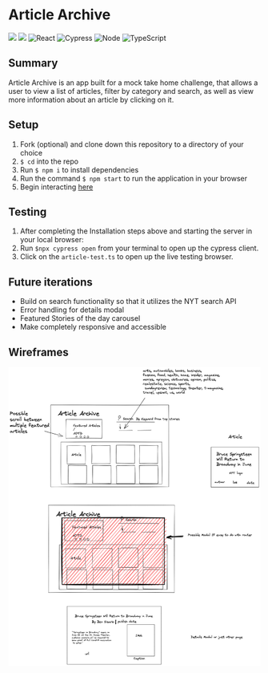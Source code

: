 # Article Archive
[<img src="https://img.shields.io/badge/LinkedIn-jackson--mcguire-informational?style=for-the-badge&labelColor=black&logo=linkedin&logoColor=0077b5&&color=0FBBD6"/>][linkedin1]
[<img src="https://img.shields.io/badge/Github-jackson--mcguire-informational?style=for-the-badge&labelColor=black&logo=github&color=8B0BD5"/>][github1]
![React](https://camo.githubusercontent.com/4e4a3b5c3e9c00501ec866e2f2466c5a6032f838aca5f2cf3b14450e39e8a2f0/68747470733a2f2f696d672e736869656c64732e696f2f62616467652f72656163742532302d2532333230323332612e7376673f267374796c653d666f722d7468652d6261646765266c6f676f3d7265616374266c6f676f436f6c6f723d253233363144414642)
![Cypress](https://img.shields.io/badge/cypress-04C38E.svg?&style=for-the-badge&logo=cypress&logoColor=white)
![Node](https://img.shields.io/badge/node.js%20-%2343853D.svg?&style=for-the-badge&logo=node.js&logoColor=white)
![TypeScript](https://img.shields.io/badge/TypeScript-007ACC?style=for-the-badge&logo=typescript&logoColor=white)
## Summary
 Article Archive is an app built for a mock take home challenge, that allows a user to view a list of articles, filter by category and search, as well as view more information about an article by clicking on it.
## Setup
1. Fork (optional) and clone down this repository to a directory of your choice
2. <code>$ cd</code> into the repo
3. Run <code>$ npm i</code> to install dependencies
4. Run the command <code>$ npm start</code> to run the application in your browser
5. Begin interacting [here](http://localhost:3000)
## Testing
1. After completing the Installation steps above and starting the server in your local browser:
2. Run ```$npx cypress open``` from your terminal to open up the cypress client.
3. Click on the ```article-test.ts``` to open up the live testing browser.
## Future iterations
* Build on search functionality so that it utilizes the NYT search API
* Error handling for details modal
* Featured Stories of the day carousel
* Make completely responsive and accessible
## Wireframes
![](public/wireframes.png)

<!-- -->
[linkedin1]: https://www.linkedin.com/in/jackson-mcguire/
[github1]: https://github.com/Jacksonmcguire